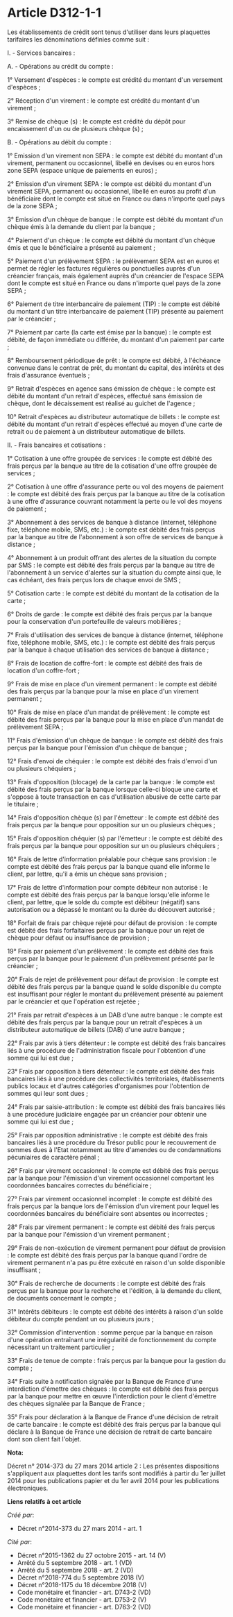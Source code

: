 # Article D312-1-1

Les établissements de crédit sont tenus d'utiliser dans leurs plaquettes tarifaires les dénominations définies comme suit : 

I. - Services bancaires : 

A. - Opérations au crédit du compte : 

1° Versement d'espèces : le compte est crédité du montant d'un versement d'espèces ; 

2° Réception d'un virement : le compte est crédité du montant d'un virement ; 

3° Remise de chèque (s) : le compte est crédité du dépôt pour encaissement d'un ou de plusieurs chèque (s) ; 

B. - Opérations au débit du compte : 

1° Emission d'un virement non SEPA : le compte est débité du montant d'un virement, permanent ou occasionnel, libellé en
devises ou en euros hors zone SEPA (espace unique de paiements en euros) ; 

2° Emission d'un virement SEPA : le compte est débité du montant d'un virement SEPA, permanent ou occasionnel, libellé en
euros au profit d'un bénéficiaire dont le compte est situé en France ou dans n'importe quel pays de la zone SEPA ; 

3° Emission d'un chèque de banque : le compte est débité du montant d'un chèque émis à la demande du client par la banque ; 

4° Paiement d'un chèque : le compte est débité du montant d'un chèque émis et que le bénéficiaire a présenté au paiement ; 

5° Paiement d'un prélèvement SEPA : le prélèvement SEPA est en euros et permet de régler les factures régulières ou
ponctuelles auprès d'un créancier français, mais également auprès d'un créancier de l'espace SEPA dont le compte est situé en
France ou dans n'importe quel pays de la zone SEPA ; 

6° Paiement de titre interbancaire de paiement (TIP) : le compte est débité du montant d'un titre interbancaire de paiement
(TIP) présenté au paiement par le créancier ; 

7° Paiement par carte (la carte est émise par la banque) : le compte est débité, de façon immédiate ou différée, du montant
d'un paiement par carte ; 

8° Remboursement périodique de prêt : le compte est débité, à l'échéance convenue dans le contrat de prêt, du montant du
capital, des intérêts et des frais d'assurance éventuels ; 

9° Retrait d'espèces en agence sans émission de chèque : le compte est débité du montant d'un retrait d'espèces, effectué
sans émission de chèque, dont le décaissement est réalisé au guichet de l'agence ; 

10° Retrait d'espèces au distributeur automatique de billets : le compte est débité du montant d'un retrait d'espèces
effectué au moyen d'une carte de retrait ou de paiement à un distributeur automatique de billets. 

II. - Frais bancaires et cotisations : 

1° Cotisation à une offre groupée de services : le compte est débité des frais perçus par la banque au titre de la cotisation
d'une offre groupée de services ; 

2° Cotisation à une offre d'assurance perte ou vol des moyens de paiement : le compte est débité des frais perçus par la
banque au titre de la cotisation à une offre d'assurance couvrant notamment la perte ou le vol des moyens de paiement ; 

3° Abonnement à des services de banque à distance (internet, téléphone fixe, téléphone mobile, SMS, etc.) : le compte est
débité des frais perçus par la banque au titre de l'abonnement à son offre de services de banque à distance ; 

4° Abonnement à un produit offrant des alertes de la situation du compte par SMS : le compte est débité des frais perçus par
la banque au titre de l'abonnement à un service d'alertes sur la situation du compte ainsi que, le cas échéant, des frais
perçus lors de chaque envoi de SMS ; 

5° Cotisation carte : le compte est débité du montant de la cotisation de la carte ; 

6° Droits de garde : le compte est débité des frais perçus par la banque pour la conservation d'un portefeuille de valeurs
mobilières ; 

7° Frais d'utilisation des services de banque à distance (internet, téléphone fixe, téléphone mobile, SMS, etc.) : le compte
est débité des frais perçus par la banque à chaque utilisation des services de banque à distance ; 

8° Frais de location de coffre-fort : le compte est débité des frais de location d'un coffre-fort ; 

9° Frais de mise en place d'un virement permanent : le compte est débité des frais perçus par la banque pour la mise en place
d'un virement permanent ; 

10° Frais de mise en place d'un mandat de prélèvement : le compte est débité des frais perçus par la banque pour la mise en
place d'un mandat de prélèvement SEPA ; 

11° Frais d'émission d'un chèque de banque : le compte est débité des frais perçus par la banque pour l'émission d'un chèque
de banque ; 

12° Frais d'envoi de chéquier : le compte est débité des frais d'envoi d'un ou plusieurs chéquiers ; 

13° Frais d'opposition (blocage) de la carte par la banque : le compte est débité des frais perçus par la banque lorsque
celle-ci bloque une carte et s'oppose à toute transaction en cas d'utilisation abusive de cette carte par le titulaire ; 

14° Frais d'opposition chèque (s) par l'émetteur : le compte est débité des frais perçus par la banque pour opposition sur un
ou plusieurs chèques ; 

15° Frais d'opposition chéquier (s) par l'émetteur : le compte est débité des frais perçus par la banque pour opposition sur
un ou plusieurs chéquiers ; 

16° Frais de lettre d'information préalable pour chèque sans provision : le compte est débité des frais perçus par la banque
quand elle informe le client, par lettre, qu'il a émis un chèque sans provision ; 

17° Frais de lettre d'information pour compte débiteur non autorisé : le compte est débité des frais perçus par la banque
lorsqu'elle informe le client, par lettre, que le solde du compte est débiteur (négatif) sans autorisation ou a dépassé le
montant ou la durée du découvert autorisé ; 

18° Forfait de frais par chèque rejeté pour défaut de provision : le compte est débité des frais forfaitaires perçus par la
banque pour un rejet de chèque pour défaut ou insuffisance de provision ; 

19° Frais par paiement d'un prélèvement : le compte est débité des frais perçus par la banque pour le paiement d'un
prélèvement présenté par le créancier ; 

20° Frais de rejet de prélèvement pour défaut de provision : le compte est débité des frais perçus par la banque quand le
solde disponible du compte est insuffisant pour régler le montant du prélèvement présenté au paiement par le créancier et que
l'opération est rejetée ; 

21° Frais par retrait d'espèces à un DAB d'une autre banque : le compte est débité des frais perçus par la banque pour un
retrait d'espèces à un distributeur automatique de billets (DAB) d'une autre banque ; 

22° Frais par avis à tiers détenteur : le compte est débité des frais bancaires liés à une procédure de l'administration
fiscale pour l'obtention d'une somme qui lui est due ; 

23° Frais par opposition à tiers détenteur : le compte est débité des frais bancaires liés à une procédure des collectivités
territoriales, établissements publics locaux et d'autres catégories d'organismes pour l'obtention de sommes qui leur sont
dues ; 

24° Frais par saisie-attribution : le compte est débité des frais bancaires liés à une procédure judiciaire engagée par un
créancier pour obtenir une somme qui lui est due ; 

25° Frais par opposition administrative : le compte est débité des frais bancaires liés à une procédure du Trésor public pour
le recouvrement de sommes dues à l'Etat notamment au titre d'amendes ou de condamnations pécuniaires de caractère pénal ; 

26° Frais par virement occasionnel : le compte est débité des frais perçus par la banque pour l'émission d'un virement
occasionnel comportant les coordonnées bancaires correctes du bénéficiaire ; 

27° Frais par virement occasionnel incomplet : le compte est débité des frais perçus par la banque lors de l'émission d'un
virement pour lequel les coordonnées bancaires du bénéficiaire sont absentes ou incorrectes ; 

28° Frais par virement permanent : le compte est débité des frais perçus par la banque pour l'émission d'un virement
permanent ; 

29° Frais de non-exécution de virement permanent pour défaut de provision : le compte est débité des frais perçus par la
banque quand l'ordre de virement permanent n'a pas pu être exécuté en raison d'un solde disponible insuffisant ; 

30° Frais de recherche de documents : le compte est débité des frais perçus par la banque pour la recherche et l'édition, à
la demande du client, de documents concernant le compte ; 

31° Intérêts débiteurs : le compte est débité des intérêts à raison d'un solde débiteur du compte pendant un ou plusieurs
jours ; 

32° Commission d'intervention : somme perçue par la banque en raison d'une opération entraînant une irrégularité de
fonctionnement du compte nécessitant un traitement particulier ; 

33° Frais de tenue de compte : frais perçus par la banque pour la gestion du compte ; 

34° Frais suite à notification signalée par la Banque de France d'une interdiction d'émettre des chèques : le compte est
débité des frais perçus par la banque pour mettre en œuvre l'interdiction pour le client d'émettre des chèques signalée par
la Banque de France ; 

35° Frais pour déclaration à la Banque de France d'une décision de retrait de carte bancaire : le compte est débité des frais
perçus par la banque qui déclare à la Banque de France une décision de retrait de carte bancaire dont son client fait
l'objet.

**Nota:**

Décret n° 2014-373 du 27 mars 2014 article 2 : Les présentes dispositions s'appliquent aux plaquettes dont les tarifs sont
modifiés à partir du 1er juillet 2014 pour les publications papier et du 1er avril 2014 pour les publications électroniques.

**Liens relatifs à cet article**

_Créé par_:

  - Décret n°2014-373 du 27 mars 2014 - art. 1

_Cité par_:

  - Décret n°2015-1362 du 27 octobre 2015 - art. 14 (V)
  - Arrêté du 5 septembre 2018 - art. 1 (VD)
  - Arrêté du 5 septembre 2018 - art. 2 (VD)
  - Décret n°2018-774 du 5 septembre 2018 (V)
  - Décret n°2018-1175 du 18 décembre 2018 (V)
  - Code monétaire et financier - art. D743-2 (VD)
  - Code monétaire et financier - art. D753-2 (V)
  - Code monétaire et financier - art. D763-2 (VD)
